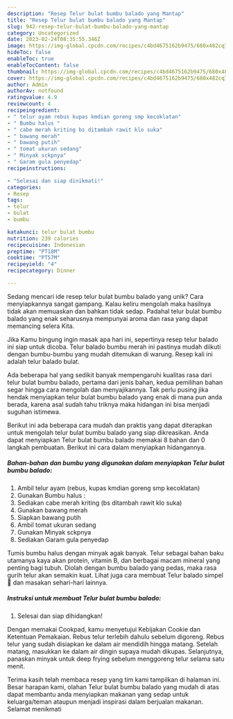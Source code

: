 ```yaml
---
description: "Resep Telur bulat bumbu balado yang Mantap"
title: "Resep Telur bulat bumbu balado yang Mantap"
slug: 942-resep-telur-bulat-bumbu-balado-yang-mantap
category: Uncategorized
date: 2023-02-24T08:35:55.346Z
image: https://img-global.cpcdn.com/recipes/c4bd4675162b9475/680x482cq70/telur-bulat-bumbu-balado-foto-resep-utama.jpg
hideToc: false
enableToc: true
enableTocContent: false
thumbnail: https://img-global.cpcdn.com/recipes/c4bd4675162b9475/680x482cq70/telur-bulat-bumbu-balado-foto-resep-utama.jpg
cover: https://img-global.cpcdn.com/recipes/c4bd4675162b9475/680x482cq70/telur-bulat-bumbu-balado-foto-resep-utama.jpg
author: Admin
authorAv: notfound
ratingvalue: 4.9
reviewcount: 4
recipeingredient:
- " telur ayam rebus kupas kmdian goreng smp kecoklatan"
- " Bumbu halus "
- " cabe merah kriting bs ditambah rawit klo suka"
- " bawang merah"
- " bawang putih"
- " tomat ukuran sedang"
- " Minyak sckpnya"
- " Garam gula penyedap"
recipeinstructions:

- "Selesai dan siap dinikmati!"
categories:
- Resep
tags:
- telur
- bulat
- bumbu

katakunci: telur bulat bumbu 
nutrition: 239 calories
recipecuisine: Indonesian
preptime: "PT18M"
cooktime: "PT57M"
recipeyield: "4"
recipecategory: Dinner

---
```





Sedang mencari ide resep telur bulat bumbu balado yang unik? Cara menyiapkannya sangat gampang. Kalau keliru mengolah maka hasilnya tidak akan memuaskan dan bahkan tidak sedap. Padahal telur bulat bumbu balado yang enak seharusnya mempunyai aroma dan rasa yang dapat memancing selera Kita.





Jika Kamu bingung ingin masak apa hari ini, sepertinya resep telur balado ini siap untuk dicoba. Telur balado bumbu merah ini pastinya mudah diikuti dengan bumbu-bumbu yang mudah ditemukan di warung. Resep kali ini adalah telur balado bulat.

Ada beberapa hal yang sedikit banyak mempengaruhi kualitas rasa dari telur bulat bumbu balado, pertama dari jenis bahan, kedua pemilihan bahan segar hingga cara mengolah dan menyajikannya. Tak perlu pusing jika hendak menyiapkan telur bulat bumbu balado yang enak di mana pun anda berada, karena asal sudah tahu triknya maka hidangan ini bisa menjadi suguhan istimewa.






Berikut ini ada beberapa cara mudah dan praktis yang dapat diterapkan untuk mengolah telur bulat bumbu balado yang siap dikreasikan. Anda dapat menyiapkan Telur bulat bumbu balado memakai 8 bahan dan 0 langkah pembuatan. Berikut ini cara dalam menyiapkan hidangannya.

<!--inarticleads1-->

##### Bahan-bahan dan bumbu yang digunakan dalam menyiapkan Telur bulat bumbu balado:

1. Ambil  telur ayam (rebus, kupas kmdian goreng smp kecoklatan)
1. Gunakan  Bumbu halus :
1. Sediakan  cabe merah kriting (bs ditambah rawit klo suka)
1. Gunakan  bawang merah
1. Siapkan  bawang putih
1. Ambil  tomat ukuran sedang
1. Gunakan  Minyak sckpnya
1. Sediakan  Garam gula penyedap


Tumis bumbu halus dengan minyak agak banyak. Telur sebagai bahan baku utamanya kaya akan protein, vitamin B, dan berbagai macam mineral yang penting bagi tubuh. Diolah dengan bumbu balado yang pedas, maka rasa gurih telur akan semakin kuat. Lihat juga cara membuat Telur balado simpel 🤤 dan masakan sehari-hari lainnya. 

<!--inarticleads2-->

##### Instruksi untuk membuat Telur bulat bumbu balado:


1. Selesai dan siap dihidangkan!

Dengan memakai Cookpad, kamu menyetujui Kebijakan Cookie dan Ketentuan Pemakaian. Rebus telur terlebih dahulu sebelum digoreng. Rebus telur yang sudah disiapkan ke dalam air mendidih hingga matang. Setelah matang, masukkan ke dalam air dingin supaya mudah dikupas. Selanjutnya, panaskan minyak untuk deep frying sebelum menggoreng telur selama satu menit. 

Terima kasih telah membaca resep yang tim kami tampilkan di halaman ini. Besar harapan kami, olahan Telur bulat bumbu balado yang mudah di atas dapat membantu anda menyiapkan makanan yang sedap untuk keluarga/teman ataupun menjadi inspirasi dalam berjualan makanan. Selamat menikmati
